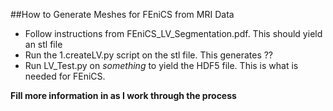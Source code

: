 ##How to Generate Meshes for FEniCS from MRI Data
* Follow instructions from FEniCS_LV_Segmentation.pdf. This should yield an stl file
* Run the 1.createLV.py script on the stl file. This generates ??
* Run LV_Test.py on _something_ to yield the HDF5 file. This is what is needed for FEniCS. 

**Fill more information in as I work through the process**
